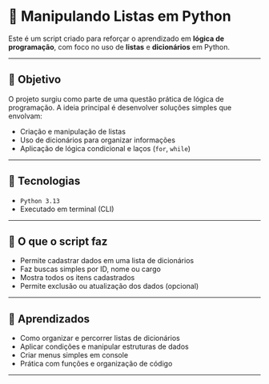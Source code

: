 # 🧠 Manipulando Listas em Python

Este é um script criado para reforçar o aprendizado em **lógica de programação**, com foco no uso de **listas** e **dicionários** em Python.

---

## 🎯 Objetivo

O projeto surgiu como parte de uma questão prática de lógica de programação. A ideia principal é desenvolver soluções simples que envolvam:

- Criação e manipulação de listas
- Uso de dicionários para organizar informações
- Aplicação de lógica condicional e laços (`for`, `while`)

---

## 🔧 Tecnologias

- `Python 3.13`
- Executado em terminal (CLI)

---

## 📂 O que o script faz

- Permite cadastrar dados em uma lista de dicionários
- Faz buscas simples por ID, nome ou cargo
- Mostra todos os itens cadastrados
- Permite exclusão ou atualização dos dados (opcional)

---

## 📝 Aprendizados

- Como organizar e percorrer listas de dicionários
- Aplicar condições e manipular estruturas de dados
- Criar menus simples em console
- Prática com funções e organização de código

---
